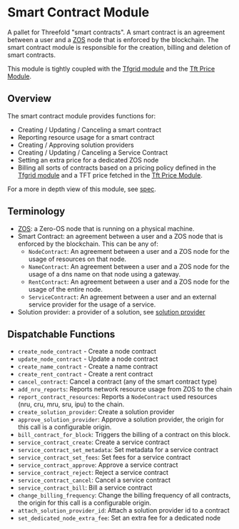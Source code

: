 # Smart Contract Module

A pallet for Threefold "smart contracts". A smart contract is an agreement between a user and a [ZOS](https://github.com/threefoldtech/zos) node that is enforced by the blockchain. The smart contract module is responsible for the creation, billing and deletion of smart contracts.

This module is tightly coupled with the [Tfgrid module](../pallet-tfgrid/readme.md) and the [Tft Price Module](../pallet-tft-price/readme.md).

## Overview

The smart contract module provides functions for:

- Creating / Updating / Canceling a smart contract
- Reporting resource usage for a smart contract
- Creating / Approving solution providers
- Creating / Updating / Canceling a Service Contract
- Setting an extra price for a dedicated ZOS node
- Billing all sorts of contracts based on a pricing policy defined in the [Tfgrid module](../pallet-tfgrid/readme.md) and a TFT price fetched in the [Tft Price Module](../pallet-tft-price/readme.md).

For a more in depth view of this module, see [spec](./spec.md).

## Terminology

- [ZOS](https://github.com/threefoldtech/zos): a Zero-OS node that is running on a physical machine.
- Smart Contract: an agreement between a user and a ZOS node that is enforced by the blockchain. This can be any of:
    - `NodeContract`: An agreement between a user and a ZOS node for the usage of resources on that node.
    - `NameContract`: An agreement between a user and a ZOS node for the usage of a dns name on that node using a gateway.
    - `RentContract`: An agreement between a user and a ZOS node for the usage of the entire node.
    - `ServiceContract`: An agreement between a user and an external service provider for the usage of a service.
- Solution provider: a provider of a solution, see [solution provider](./solution_provider.md)

## Dispatchable Functions

- `create_node_contract` - Create a node contract
- `update_node_contract` - Update a node contract
- `create_name_contract` - Create a name contract
- `create_rent_contract` - Create a rent contract
- `cancel_contract`: Cancel a contract (any of the smart contract type)
- `add_nru_reports`: Reports network resource usage from ZOS to the chain
- `report_contract_resources`: Reports a `NodeContract` used resources (nru, cru, mru, sru, ipu) to the chain.
- `create_solution_provider`: Create a solution provider
- `approve_solution_provider`: Approve a solution provider, the origin for this call is a configurable origin.
- `bill_contract_for_block`: Triggers the billing of a contract on this block.
- `service_contract_create`: Create a service contract
- `service_contract_set_metadata`: Set metadata for a service contract
- `service_contract_set_fees`: Set fees for a service contract
- `service_contract_approve`: Approve a service contract
- `service_contract_reject`: Reject a service contract
- `service_contract_cancel`: Cancel a service contract
- `service_contract_bill`: Bill a service contract
- `change_billing_frequency`: Change the billing frequency of all contracts, the origin for this call is a configurable origin.
- `attach_solution_provider_id`: Attach a solution provider id to a contract
- `set_dedicated_node_extra_fee`: Set an extra fee for a dedicated node